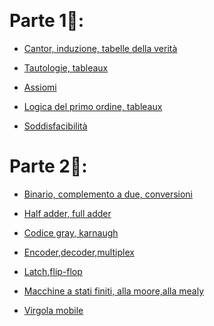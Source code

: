  
# Parte 1🤔: 

- [Cantor, induzione, tabelle della verità](Cap1-logica) 
    
- [Tautologie, tableaux](Cap2-logica) 
    
- [Assiomi](Cap3-logica) 
    
- [Logica del primo ordine, tableaux](Cap4-logica) 
    
- [Soddisfacibilità](Cap5-logica)

# Parte 2🔌: 

- [Binario, complemento a due, conversioni](Cap6-logica) 
    
- [Half adder, full adder](Cap7-logica)  
    
- [Codice gray, karnaugh](Cap8-logica) 
    
- [Encoder,decoder,multiplex](Cap7-logica) 
    
- [Latch,flip-flop](Cap9-logica) 
    
- [Macchine a stati finiti, alla moore,alla mealy](Cap10-logica) 
    
- [Virgola mobile](Cap11-logica)